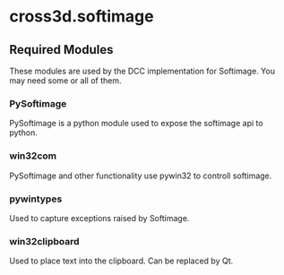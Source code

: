 # cross3d.softimage
## Required Modules
These modules are used by the DCC implementation for Softimage. You may need some or all of them.
### PySoftimage
PySoftimage is a python module used to expose the softimage api to python.
### win32com
PySoftimage and other functionality use pywin32 to controll softimage.
### pywintypes
Used to capture exceptions raised by Softimage.
### win32clipboard
Used to place text into the clipboard. Can be replaced by Qt.
